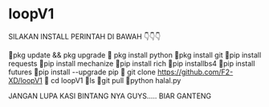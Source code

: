# loopV1
SILAKAN INSTALL PERINTAH DI BAWAH 👇👇👇


🎀pkg update && pkg upgrade
🎀 pkg install python
🎀pkg install git
🎀pip install requests 
🎀pip install mechanize
🎀pip install rich 
🎀pip installbs4 
🎀pip install futures
🎀pip install --upgrade pip
🎀 git clone https://github.com/F2-XD/loopV1
🎀 cd loopV1
🎀ls
🎀git pull
🎀python halal.py




JANGAN LUPA KASI BINTANG NYA GUYS..... 
BIAR GANTENG
